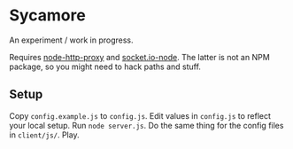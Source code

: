 Sycamore
========

An experiment / work in progress.

Requires <a href="http://github.com/nodejitsu/node-http-proxy">node-http-proxy</a> and
<a href="http://github.com/LearnBoost/Socket.IO-node">socket.io-node</a>. The latter is not an NPM package,
so you might need to hack paths and stuff.

Setup
-----

Copy `config.example.js` to `config.js`. Edit values in `config.js` to reflect your local setup. Run `node server.js`.
Do the same thing for the config files in `client/js/`.
Play.